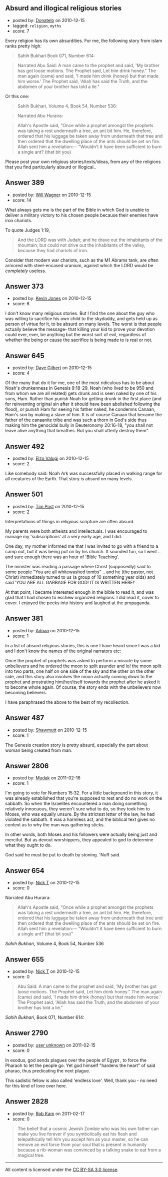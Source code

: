 ## Absurd and illogical religious stories

- posted by: [Donatelo](https://stackexchange.com/users/-1/196-donatelo) on 2010-12-15
- tagged: `religion`, `myths`
- score: 7

Every religion has its own absurdities. For me, the following story from islam ranks pretty high:

> Sahih Bukhari Book 071, Number 614: 

> Narrated Abu Said:
> A man came to the prophet and said, 'My brother has got loose motions. The Prophet said, Let 
> him drink honey." The man again (came)
> and said, 'I made him drink (honey)
> but that made him worse.' The Prophet
> said, 'Allah has said the Truth, and
> the abdomen of your brother has told a
> lie."

Or this one:

> Sahih Bukhari, Volume 4, Book 54,
> Number 536: 

> Narrated Abu Huraira:

> Allah's Apostle said, "Once while a
> prophet amongst the prophets was
> taking a rest underneath a tree, an
> ant bit him. He, therefore, ordered
> that his luggage be taken away from
> underneath that tree and then ordered
> that the dwelling place of the ants
> should be set on fire. Allah sent him
> a revelation:-- "Wouldn't it have been
> sufficient to burn a single ant? (that
> bit you)

Please post your own religious stories/texts/ideas, from any of the religions that you find particularly absurd or illogical..


## Answer 389

- posted by: [Will Wagner](https://stackexchange.com/users/-1/212-will-wagner) on 2010-12-15
- score: 14

What always gets me is the part of the Bible in which God is unable to deliver a military victory to his chosen people because their enemies have iron chariots. 

To quote Judges 1:19,

> And the LORD was with Judah; and he drave out the inhabitants of the mountain; 
> but could not drive out the inhabitants of the valley, because they had chariots of iron.

Consider that modern war chariots, such as the M1 Abrams tank, are often armored with steel-encased uranium, against which the LORD would be *completely* useless.


## Answer 373

- posted by: [Kevin Jones](https://stackexchange.com/users/-1/186-kevin-jones) on 2010-12-15
- score: 6

I don't know many religious stories.  But I find the one about the guy who was willing to sacrifice his own child to the skydaddy, and gets held up as person of virtue for it, to be absurd on many levels.  The worst is that people actually believe the message- that killing your kid to prove your devotion could ever, ever, be anything but the worst sort of evil, regardless of whether the being or cause the sacrifice is being made to is real or not.  


## Answer 645

- posted by: [Dave Gilbert](https://stackexchange.com/users/-1/238-dave-gilbert) on 2010-12-15
- score: 4

Of the many that do it for me, one of the most ridiculous has to be about Noah's drunkenness in Genesis 9:18-29.  Noah (who lived to be 950 and from whom we are all related) gets drunk and is seen naked by one of his sons, Ham.  Rather than punish Noah for getting drunk in the first place (and for reinventing original sin after it should have been abolished following the flood), or punish Ham for seeing his father naked, he condemns Canaan, Ham's son by making a slave of him.  It is of course Canaan that became the father of the canaanite tribe and was such a thorn in God's side thus making him the genocidal bully in Deuteronomy 20:16-18, "you shall not leave alive anything that breathes. But you shall utterly destroy them".


## Answer 492

- posted by: [Elzo Valugi](https://stackexchange.com/users/-1/132-elzo-valugi) on 2010-12-15
- score: 2

Like somebody said: Noah Ark was successfully placed in walking range for all creatures of the Earth. That story is absurd on many levels.


## Answer 501

- posted by: [Tim Post](https://stackexchange.com/users/-1/208-tim-post) on 2010-12-15
- score: 2

Interpretations of things in religious scripture are often absurd.

My parents were both atheists and intellectuals. I was encouraged to manage my 'subscriptions' at a very early age, and I did.

One day, my mother informed me that I was invited to go with a friend to a camp out, but it was being put on by his church. It sounded fun, so I went .. and sure enough there was an hour of 'Bible Teaching'.

The minister was reading a passage where Christ (supposedly) said to some people "You are all whitewashed tombs" .. and he (the pastor, not Christ) immediately turned to us (a group of 10 something year olds) and said 'YOU ARE ALL GARBAGE FOR GOD! IT IS WRITTEN HERE!' 

At that point, I became interested enough in the bible to read it, and was glad that I had chosen to eschew organized religions. I did read it, cover to cover. I enjoyed the peeks into history and laughed at the propaganda.




## Answer 381

- posted by: [Adnan](https://stackexchange.com/users/-1/85-adnan) on 2010-12-15
- score: 1

In a list of absurd religious stories, this is one I have heard since I was a kid and I don't know the names of the original narrators etc:

Once the prophet of prophets was asked to perform a miracle by some unbelievers and he ordered the moon to split asunder and lo! the moon split into two parts, one half on one side of the sky and the other on the other side, and this story also involves the moon actually coming down to the prophet and prostrating him/her/itself towards the prophet after he asked it to become whole again. Of course, the story ends with the unbelievers now becoming believers. 

I have paraphrased the above to the best of my recollection.


## Answer 487

- posted by: [Shawmutt](https://stackexchange.com/users/-1/188-shawmutt) on 2010-12-15
- score: 1

The Genesis creation story is pretty absurd, especially the part about woman being created from man.


## Answer 2806

- posted by: [Mudak](https://stackexchange.com/users/-1/205-mudak) on 2011-02-16
- score: 1

I'm going to vote for Numbers 15:32.  For a little background in this story, it was already established that you're supposed to rest and do no work on the sabbath.  So when the Israelites encountered a man doing something relatively innocuous, they weren't sure what to do, so they took him to Moses, who was equally unsure.  By the strictest letter of the law, he had violated the sabbath.  It was a harmless act, and the biblical text gives no context as to why the man was gathering sticks.  

In other words, both Moses and his followers were actually being just and merciful. But as devout worshippers, they appealed to god to determine what they ought to do. 

God said he must be put to death by stoning.  'Nuff said. 


## Answer 654

- posted by: [Nick T](https://stackexchange.com/users/-1/11-nick-t) on 2010-12-15
- score: 0

Narrated Abu Huraira:

>Allah's Apostle said, "Once while a prophet amongst the prophets was taking a rest underneath a tree, an ant bit him. He, therefore, ordered that his luggage be taken away from underneath that tree and then ordered that the dwelling place of the ants should be set on fire. Allah sent him a revelation:-- "Wouldn't it have been sufficient to burn a single ant? (that bit you)"

*Sahih Bukhari*, Volume 4, Book 54, Number 536


## Answer 655

- posted by: [Nick T](https://stackexchange.com/users/-1/11-nick-t) on 2010-12-15
- score: 0

> Abu Said: A man came to the prophet and said, 'My brother has got loose motions. The Prophet said, Let him drink honey." The man again (came) and said, 'I made him drink (honey) but that made him worse.' The Prophet said, 'Allah has said the Truth, and the abdomen of your brother has told a lie."

*Sahih Bukhari*, Book 071, Number 614:



## Answer 2790

- posted by: [user unknown](https://stackexchange.com/users/-1/992-user-unknown) on 2011-02-15
- score: 0

In exodus, god sends plagues over the people of Egypt , to force the Pharaoh to let the people go. Yet god himself "hardens the heart" of said pharao, thus predicating the next plague. 

This sadistic fellow is also called 'endless love'. Well, thank you - no need for this kind of love over here. 


## Answer 2828

- posted by: [Rob Kam](https://stackexchange.com/users/-1/612-rob-kam) on 2011-02-17
- score: 0

> The belief that a cosmic Jewish Zombie
> who was his own father can make you
> live forever if you symbolically eat
> his flesh and telepathically tell him
> you accept him as your master, so he
> can remove an evil force from your
> soul that is present in humanity
> because a rib-woman was convinced by a
> talking snake to eat from a magical
> tree.



---

All content is licensed under the [CC BY-SA 3.0 license](https://creativecommons.org/licenses/by-sa/3.0/).
